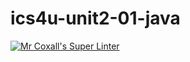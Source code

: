 # ics4u-unit2-01-java

[![Mr Coxall's Super Linter](https://github.com/lily-liu-17/ics4u-unit2-01-java/workflows/Mr%20Coxall's%20Super%20Linter/badge.svg)](https://github.com/lily-liu-17/ics4u-unit2-01-java/actions/)
